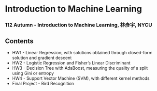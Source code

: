 # Introduction to Machine Learning
### 112 Autumn - Introduction to Machine Learning, 林彥宇, NYCU
## Contents
- HW1 - Linear Regression, with solutions obtained through closed-form solution and gradient descent
- HW2 - Logistic Regression and Fisher’s Linear Discriminant
- HW3 - Decision Tree with AdaBoost, measuring the quality of a split using Gini or entropy
- HW4 - Support Vector Machine (SVM), with different kernel methods
- Final Project - Bird Recognition
